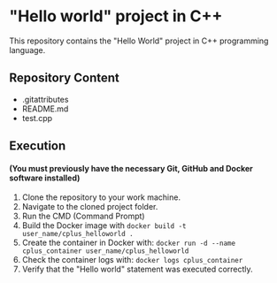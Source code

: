 # "Hello world" project in C++

This repository contains the "Hello World" project in C++ programming language.

## Repository Content
- .gitattributes
- README.md
- test.cpp


## Execution

#### (You must previously have the necessary Git, GitHub and Docker software installed)

1. Clone the repository to your work machine.
2. Navigate to the cloned project folder.
3. Run the CMD (Command Prompt)
4. Build the Docker image with `docker build -t user_name/cplus_helloworld .`
5. Create the container in Docker with: `docker run -d --name cplus_container user_name/cplus_helloworld`
6. Check the container logs with: `docker logs cplus_container`
7. Verify that the "Hello world" statement was executed correctly.
